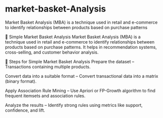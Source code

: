 # market-basket-Analysis
Market Basket Analysis (MBA) is a technique used in retail and e-commerce to identify relationships between products based on purchase patterns

🛒 Simple Market Basket Analysis
Market Basket Analysis (MBA) is a technique used in retail and e-commerce to identify relationships between products based on purchase patterns. It helps in recommendation systems, cross-selling, and customer behavior analysis.

📌 Steps for Simple Market Basket Analysis
Prepare the dataset – Transactions containing multiple products.

Convert data into a suitable format – Convert transactional data into a matrix (binary format).

Apply Association Rule Mining – Use Apriori or FP-Growth algorithm to find frequent itemsets and association rules.

Analyze the results – Identify strong rules using metrics like support, confidence, and lift.
